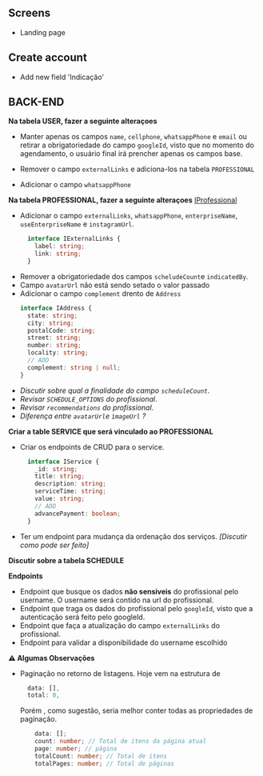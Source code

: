 ## Screens
- Landing page

## Create account
- Add new field 'Indicação'


## BACK-END

**Na tabela USER, fazer a seguinte alteraçoes**

- Manter apenas os campos ```name```, ```cellphone```, ```whatsappPhone``` e ```email``` ou retirar a obrigatoriedade do campo ```googleId```, visto que no momento do agendamento, o usuário final irá prencher apenas os campos base. 

- Remover o campo ```externalLinks``` e adiciona-los na tabela ```PROFESSIONAL```

- Adicionar o campo ```whatsappPhone```

**Na tabela PROFESSIONAL, fazer a seguinte alteraçoes**
  [IProfessional](https://github.com/andreovski/lazlink-web/blob/dev/src/api/professional/professional.d.ts)

- Adicionar o campo ```externalLinks```, ```whatsappPhone```, ```enterpriseName```, ```useEnterpriseName``` e ```instagramUrl```.
  ```ts
    interface IExternalLinks {
      label: string;
      link: string;
    }
  ```
- Remover a obrigatoriedade dos campos ```scheludeCount```e ```indicatedBy```.
- Campo ```avatarUrl``` não está sendo setado o valor passado
- Adicionar o campo ```complement``` drento de ```Address```
  ```ts
  interface IAddress {
    state: string;
    city: string;
    postalCode: string;
    street: string;
    number: string;
    locality: string;
    // ADD
    complement: string | null;
  }
  ```
- _Discutir sobre qual a finalidade do campo ```scheduleCount```_.
- _Revisar ```SCHEDULE_OPTIONS``` do profissional_.
- _Revisar ```recommendations``` do profissional_.
- _Diferença entre ```avatarUrl```e ```ìmageUrl``` ?_

**Criar a table SERVICE que será vinculado ao PROFESSIONAL**
- Criar os endpoints de CRUD para o service.
  ```ts
    interface IService {
      _id: string;
      title: string;
      description: string;
      serviceTime: string;
      value: string;
      // ADD
      advancePayment: boolean;
    }

  ```
- Ter um endpoint para mudança da ordenação dos serviços. 
  _[Discutir como pode ser feito]_

**Discutir sobre a tabela SCHEDULE**


**Endpoints**

- Endpoint que busque os dados **não sensiveis** do profissional pelo username. O username será contido na url do profissional.
- Endpoint que traga os dados do profissional pelo ```googleId```, visto que a autenticação será feito pelo googleId. 
- Endpoint que faça a atualização do campo ```externalLinks``` do profissional.
- Endpoint para validar a disponibilidade do username escolhido

**⚠️ Algumas Observações**
- Paginação no retorno de listagens. Hoje vem na estrutura de 
  ```ts 
    data: [],
    total: 0,
  ```
    Porém , como sugestão, seria melhor conter todas as propriedades de paginação.
    ```ts 
        data: [];
        count: number; // Total de itens da página atual
        page: number; // página
        totalCount: number; // Total de itens
        totalPages: number; // Total de páginas
    ```


